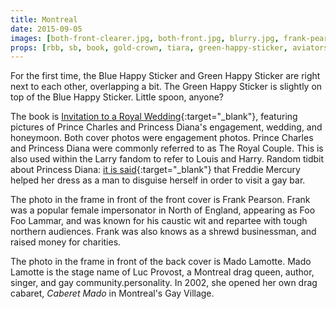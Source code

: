 ```yaml
---
title: Montreal
date: 2015-09-05
images: [both-front-clearer.jpg, both-front.jpg, blurry.jpg, frank-pearson.jpg]
props: [rbb, sb, book, gold-crown, tiara, green-happy-sticker, aviators, blue-happy-sticker, blue-box, picture-frame, charles-and-diana, frank-pearson, mado-lamotte, silver-scepter]
---
```

For the first time, the Blue Happy Sticker and Green Happy Sticker are right next to each other, overlapping a bit. The Green Happy Sticker is slightly on top of the Blue Happy Sticker. Little spoon, anyone?

The book is [Invitation to a Royal Wedding](http://www.amazon.com/Invitation-royal-wedding-Kathryn-Spink/dp/0906558719){:target="_blank"}, featuring pictures of Prince Charles and Princess Diana's engagement, wedding, and honeymoon.  Both cover photos were engagement photos. Prince Charles and Princess Diana were commonly referred to as The Royal Couple. This is also used within the Larry fandom to refer to Louis and Harry. Random tidbit about Princess Diana: [it is said](http://www.dailymail.co.uk/news/article-2301869/Freddie-Mercury-helped-Princess-Diana-dress-man-visit-gay-bar-Kenny-Everett.html){:target="_blank"} that Freddie Mercury helped her dress as a man to disguise herself in order to visit a gay bar.

The photo in the frame in front of the front cover is Frank Pearson. Frank was a popular female impersonator in North of England, appearing as Foo Foo Lammar, and was known for his caustic wit and repartee with tough northern audiences. Frank was also knows as a shrewd businessman, and raised money for charities.

The photo in the frame in front of the back cover is Mado Lamotte. Mado Lamotte is the stage name of Luc Provost, a Montreal drag queen, author, singer, and gay community.personality. In 2002, she opened her own drag cabaret, *Caberet Mado* in Montreal's Gay Village.